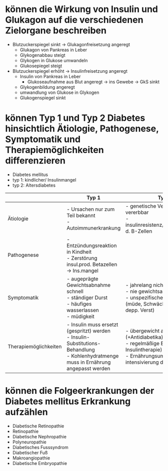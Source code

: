 # können die Wirkung von Insulin und Glukagon auf die verschiedenen Zielorgane beschreiben
- Blutzuckerspiegel sinkt -> Glukagonfreisetzung angeregt
	- Glukagon von Pankreas in Leber
	- Glykogenabbau steigt
	- Glykogen in Glukose umwandeln
	- Glukosepiegel steigt
- Blutzuckerspiegel erhöht -> Insulinfreisetzung angeregt
	- Insulin von Pankreas in Leber
		- Glukoseaufnahme aus Blut angeregt -> ins Gewebe -> GkS sinkt
	- Glykogenbildung angeregt
	- umwandlung von Glukose in Glykogen
	- Glukogenspiegel sinkt
# können Typ 1 und Typ 2 Diabetes hinsichtlich Ätiologie, Pathogenese, Symptomatik und Therapiemöglichkeiten differenzieren
- Diabetes mellitus
- typ 1: kindlicher/ Insulinmangel
- typ 2: Altersdiabetes

|                       | Typ 1                                                                                                                                     | Typ 2                                                                                                                                          |
| --------------------- | ----------------------------------------------------------------------------------------------------------------------------------------- | ---------------------------------------------------------------------------------------------------------------------------------------------- |
| Ätiologie             | - Ursachen nur zum Teil bekannt<br>- Autoimmunerkrankung                                                                                  | - genetische Veranlagerung vererbbar<br>- insulinresistenz/funktionsstörung d. B-Zellen                                                        |
| Pathogenese           | - Entzündungsreaktion in Kindheit<br>- Zerstörung insul.prod. Betazellen -> Ins.mangel                                                    |                                                                                                                                                |
| Symptomatik           | - augeprägte Gewichtsabnahme schnell<br>- ständiger Durst<br>- häufiges wasserlassen<br>- müdigkeit                                       | - jahrelang nichts fassbares<br>- nie gewichtsabnahme<br>- unspezifische Symptome (müde, Schwäche, gewichtszu., depp. Verst)                   |
| Therapiemöglichkeiten | - Insulin muss ersetzt (gespritzt) werden<br>- Insulin-Substitutions-Behandlung<br>- Kohlenhydratmenge muss in Ernährung angepasst werden | - übergewicht abbauen (+Antidiabetika)<br>- regelmäßige Bewegung (+ Insulintherapie)<br>- Ernährungsumstellung + intensivierung d. Ins.therap. |

# können die Folgeerkrankungen der Diabetes mellitus Erkrankung aufzählen
- Diabetische Retinopathie
- Retinopathie
- Diabetische Nephropathie
- Polyneuropathie
- Diabetisches Fusssyndrom
- Diabetischer Fuß
- Makroangiopathie
- Diabetische Embryopathie